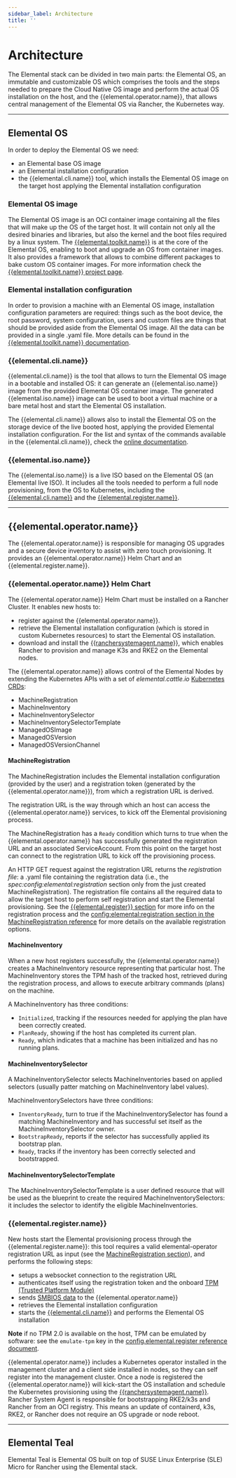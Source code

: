 ```yaml
---
sidebar_label: Architecture
title: ''
---
```


# Architecture

The Elemental stack can be divided in two main parts: the Elemental OS, an immutable and customizable OS which comprises the tools and the steps needed to prepare the Cloud Native OS image and perform the actual OS installation on the host, and the {{elemental.operator.name}}, that allows central management of the Elemental OS via Rancher, the Kubernetes way.

----
## Elemental OS
In order to deploy the Elemental OS we need:

- an Elemental base OS image
- an Elemental installation configuration
- the {{elemental.cli.name}} tool, which installs the Elemental OS image on the target host applying the Elemental installation configuration

### Elemental OS image
The Elemental OS image is an OCI container image containing all the files that will make up the OS of the target host. It will contain not only all the desired binaries and libraries, but also the kernel and the boot files required by a linux system.
The [{{elemental.toolkit.name}}]({{elemental.toolkit.url}}) is at the core of the Elemental OS, enabling to boot and upgrade an OS from container images. It also provides a framework that allows to combine different packages to bake custom OS container images. For more information check the [{{elemental.toolkit.name}} project page]({{elemental.toolkit.url}}).

### Elemental installation configuration
In order to provision a machine with an Elemental OS image, installation configuration parameters are required: things such as the boot device, the root password, system configuration, users and custom files are things that should be provided aside from the Elemental OS image. All the data can be provided in a single .yaml file. More details can be found in the [{{elemental.toolkit.name}} documentation]({{elemental.toolkit.url}}).

### {{elemental.cli.name}}
{{elemental.cli.name}} is the tool that allows to turn the Elemental OS image in a bootable and installed OS: it can generate an {{elemental.iso.name}} image from the provided Elemental OS container image. The generated {{elemental.iso.name}} image can be used to boot a virtual machine or a bare metal host and start the Elemental OS installation.

The {{elemental.cli.name}} allows also to install the Elemental OS on the storage device of the live booted host, applying the provided Elemental installation configuration. For the list and syntax of the commands available in the {{elemental.cli.name}}, check the [online documentation]({{elemental.cli.url}}).

### {{elemental.iso.name}}
The {{elemental.iso.name}} is a live ISO based on the Elemental OS (an Elemental live ISO).
It includes all the tools needed to perform a full node provisioning, from the OS to Kubernetes, including the [{{elemental.cli.name}}](#elemental-cli) and the [{{elemental.register.name}}](#elemental-register).

----

## {{elemental.operator.name}}
The {{elemental.operator.name}} is responsible for managing OS upgrades and a secure device inventory to assist
with zero touch provisioning.
It provides an {{elemental.operator.name}} Helm Chart and an {{elemental.register.name}}.

### {{elemental.operator.name}} Helm Chart
The {{elemental.operator.name}} Helm Chart must be installed on a Rancher Cluster. It enables new hosts to:

- register against the {{elemental.operator.name}}.
- retrieve the Elemental installation configuration (which is stored in custom Kubernetes resources) to start the Elemental OS installation.
- download and install the [{{ranchersystemagent.name}}]({{ranchersystemagent.url}}), which enables Rancher to provision and manage K3s and RKE2 on the Elemental nodes.

The {{elemental.operator.name}} allows control of the Elemental Nodes by extending the Kubernetes APIs with a set of _elemental.cattle.io_ [Kubernetes CRDs](https://kubernetes.io/docs/tasks/extend-kubernetes/custom-resources/custom-resource-definitions/):

- MachineRegistration
- MachineInventory
- MachineInventorySelector
- MachineInventorySelectorTemplate
- ManagedOSImage
- ManagedOSVersion
- ManagedOSVersionChannel

#### MachineRegistration
The MachineRegistration includes the Elemental installation configuration (provided by the user) and a registration token (generated by the {{elemental.operator.name}}), from which a registration URL is derived.

The registration URL is the way through which an host can access the {{elemental.operator.name}} services, to kick off the Elemental provisioning process.

The MachineRegistration has a `Ready` condition which turns to true when the {{elemental.operator.name}} has successfully generated the registration URL and an associated ServiceAccount. From this point on the target host can connect to the registration URL to kick off the provisioning process.

An HTTP GET request against the registration URL returns the _registration file_: a .yaml file containing the registration data (i.e., the _spec:config:elemental:registration_ section only from the just created MachineRegistration).
The registration file contains all the required data to allow the target host to perform self registration and start the Elemental provisioning. See the [{{elemental.register}} section](#elemental-register-client) for more info on the registration process and the [config:elemental:registration section in the MachineRegistration reference](machineregistration-reference.md#configelementalregistration) for more details on the available registration options.


#### MachineInventory
When a new host registers successfully, the {{elemental.operator.name}} creates a MachineInventory resource representing that particular host.
The MachineInventory stores the TPM hash of the tracked host, retrieved during the registration process, and allows to execute arbitrary commands (plans) on the machine.

A MachineInventory has three conditions:

- `Initialized`, tracking if the resources needed for applying the plan have been correctly created.
- `PlanReady`, showing if the host has completed its current plan.
- `Ready`, which indicates that a machine has been initialized and has no running plans.

#### MachineInventorySelector
A MachineInventorySelector selects MachineInventories based on applied selectors (usually patter matching on MachineInventory label values).

MachineInventorySelectors have three conditions:

- `InventoryReady`, turn to true if the MachineInventorySelector has found a matching MachineInventory and has successful set itself as the MachineInventorySelector owner.
- `BootstrapReady`, reports if the selector has successfully applied its bootstrap plan.
- `Ready`, tracks if the inventory has been correctly selected and bootstrapped.

#### MachineInventorySelectorTemplate
The MachineInventorySelectorTemplate is a user defined resource that will be used as the blueprint to create the required MachineInventorySelectors: it includes the selector to identify the eligible MachineInventories.


### {{elemental.register.name}}
New hosts start the Elemental provisioning process through the {{elemental.register.name}}: this tool requires a valid elemental-operator registration URL as input (see the [MachineRegistration section](#machineregistration)), and performs the following steps:

- setups a websocket connection to the registration URL
- authenticates itself using the registration token and the onboard [TPM (Trusted Platform Module)](https://en.wikipedia.org/wiki/Trusted_Platform_Module)
- sends [SMBIOS data](smbios.md) to the {{elemental.operator.name}}
- retrieves the Elemental installation configuration
- starts the [{{elemental.cli.name}}](#elemental-cli) and performs the Elemental OS installation

**Note**
if no TPM 2.0 is available on the host, TPM can be emulated by software: see the `emulate-tpm` key in the [config.elemental.register reference document](machineregistration-reference.md#configelementalregistration).


{{elemental.operator.name}} includes a Kubernetes operator installed in the management cluster and a client
side installed in nodes, so they can self register into the management cluster. Once a node is
registered the {{elemental.operator.name}} will kick-start the OS installation and schedule the Kubernetes
provisioning using the [{{ranchersystemagent.name}}]({{ranchersystemagent.url}}).
Rancher System Agent is responsible for bootstrapping RKE2/k3s and Rancher from an OCI registry. This means
an update of containerd, k3s, RKE2, or Rancher does not require an OS upgrade
or node reboot.

----

## Elemental Teal

Elemental Teal is Elemental OS built on top of SUSE Linux Enterprise (SLE) Micro for Rancher using the Elemental stack.
